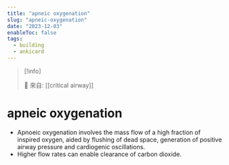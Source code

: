 ```yaml
---
title: "apneic oxygenation"
slug: "apneic-oxygenation"
date: "2023-12-03"
enableToc: false
tags:
  - building
  - ankicard
---
```


> [!info]
>
> 🌱 來自: [[critical airway]]

# apneic oxygenation

- Apnoeic oxygenation involves the mass flow of a high fraction of inspired oxygen, aided by flushing of dead space, generation of positive airway pressure and cardiogenic oscillations.
- Higher flow rates can enable clearance of carbon dioxide.
